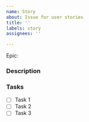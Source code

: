 ```yaml
---
name: Story
about: Issue for user stories
title: ''
labels: story
assignees: ''

---
```


Epic:


### Description


### Tasks
- [ ] Task 1
- [ ] Task 2
- [ ] Task 3
